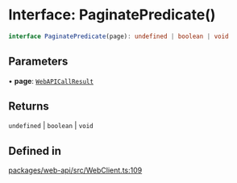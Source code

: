 # Interface: PaginatePredicate()

```ts
interface PaginatePredicate(page): undefined | boolean | void
```

## Parameters

• **page**: [`WebAPICallResult`](WebAPICallResult.md)

## Returns

`undefined` \| `boolean` \| `void`

## Defined in

[packages/web-api/src/WebClient.ts:109](https://github.com/slackapi/node-slack-sdk/blob/main/packages/web-api/src/WebClient.ts#L109)

